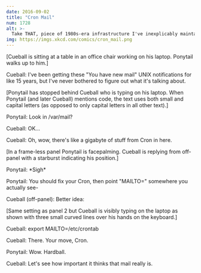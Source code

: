 ```yaml
---
date: 2016-09-02
title: "Cron Mail"
num: 1728
alt: >-
  Take THAT, piece of 1980s-era infrastructure I've inexplicably maintained on my systems for 15 years despite never really learning how it works.
img: https://imgs.xkcd.com/comics/cron_mail.png
---
```

[Cueball is sitting at a table in an office chair working on his laptop. Ponytail walks up to him.]

Cueball: I've been getting these "You have new mail" UNIX notifications for like 15 years, but I've never bothered to figure out what it's talking about.

[Ponytail has stopped behind Cueball who is typing on his laptop. When Ponytail (and later Cueball) mentions code, the text uses both small and capital letters (as opposed to only capital letters in all other text).]

Ponytail: Look in /var/mail?

Cueball: OK...

Cueball: Oh, wow, there's like a gigabyte of stuff from Cron in here.

[In a frame-less panel Ponytail is facepalming. Cueball is replying from off-panel with a starburst indicating his position.]

Ponytail: \*Sigh\*

Ponytail: You should fix your Cron, then point "MAILTO=" somewhere you actually see-

Cueball (off-panel): Better idea:

[Same setting as panel 2 but Cueball is visibly typing on the laptop as shown with three small curved lines over his hands on the keyboard.]

Cueball: export MAILTO=/etc/crontab

Cueball: There. Your move, Cron.

Ponytail: Wow. Hardball.

Cueball: Let's see how important it thinks that mail really is.